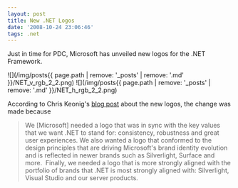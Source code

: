 ```yaml
---
layout: post
title: New .NET Logos
date: '2008-10-24 23:06:46'
tags: .net
---
```


Just in time for PDC, Microsoft has unveiled new logos for the .NET Framework.

![](/img/posts{{ page.path | remove: '_posts' | remove: '.md' }}/NET_v_rgb_2_2.png) ![](/img/posts{{ page.path | remove: '_posts' | remove: '.md' }}/NET_h_rgb_2_2.png)

According to Chris Keonig's [blog post](http://blogs.msdn.com/chkoenig/archive/2008/10/24/new-net-logos-announced-today.aspx) about the new logos, the change was made because

> We [Microsoft] needed a logo that was in sync with the key values that we want .NET to stand for: consistency, robustness and great user experiences. We also wanted a logo that conformed to the design principles that are driving Microsoft's brand identity evolution and is reflected in newer brands such as Silverlight, Surface and more.  Finally, we needed a logo that is more strongly aligned with the portfolio of brands that .NET is most strongly aligned with: Silverlight, Visual Studio and our server products.
